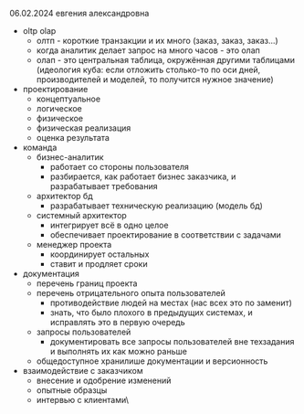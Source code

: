 06.02.2024
евгения александровна
- oltp olap
    - олтп - короткие транзакции и их много (заказ, заказ, заказ...)
    - когда аналитик делает запрос на много часов - это олап
    - олап - это центральная таблица, окружённая другими таблицами (идеология куба: если отложить столько-то по оси дней, производителей и моделей, то получится нужное значение)
- проектирование
    - концептуальное
    - логическое
    - физическое
    - физическая реализация
    - оценка результата
- команда
    - бизнес-аналитик
        - работает со стороны пользователя
        - разбирается, как работает бизнес заказчика, и разрабатывает требования
    - архитектор бд
        - разрабатывает техническую реализацию (модель бд)
    - системный архитектор
        - интегрирует всё в одно целое
        - обеспечивает проектирование в соответствии с задачами
    - менеджер проекта
        - координирует остальных
        - ставит и продляет сроки
- документация
    - перечень границ проекта
    - перечень отрицательного опыта пользователей
        - противодействие людей на местах (нас всех это по заменит)
        - знать, что было плохого в предыдущих системах, и исправлять это в первую очередь
    - запросы пользователей
        - документировать все запросы пользователей вне техзадания и выполнять их как можно раньше
    - общедоступное хранилише документации и версионность
- взаимодействие с заказчиком
    - внесение и одобрение изменений
    - опытные образцы
    - интервью с клиентами\
  
